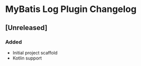 <!-- Keep a Changelog guide -> https://keepachangelog.com -->

# MyBatis Log Plugin Changelog

## [Unreleased]
### Added
- Initial project scaffold
- Kotlin support
